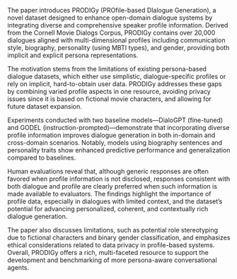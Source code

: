 The paper introduces PRODIGy (PROfile-based DIalogue Generation), a novel dataset designed to enhance open-domain dialogue systems by integrating diverse and comprehensive speaker profile information. Derived from the Cornell Movie Dialogs Corpus, PRODIGy contains over 20,000 dialogues aligned with multi-dimensional profiles including communication style, biography, personality (using MBTI types), and gender, providing both implicit and explicit persona representations.

The motivation stems from the limitations of existing persona-based dialogue datasets, which either use simplistic, dialogue-specific profiles or rely on implicit, hard-to-obtain user data. PRODIGy addresses these gaps by combining varied profile aspects in one resource, avoiding privacy issues since it is based on fictional movie characters, and allowing for future dataset expansion.

Experiments conducted with two baseline models—DialoGPT (fine-tuned) and GODEL (instruction-prompted)—demonstrate that incorporating diverse profile information improves dialogue generation in both in-domain and cross-domain scenarios. Notably, models using biography sentences and personality traits show enhanced predictive performance and generalization compared to baselines.

Human evaluations reveal that, although generic responses are often favored when profile information is not disclosed, responses consistent with both dialogue and profile are clearly preferred when such information is made available to evaluators. The findings highlight the importance of profile data, especially in dialogues with limited context, and the dataset’s potential for advancing personalized, coherent, and contextually rich dialogue generation.

The paper also discusses limitations, such as potential role stereotyping due to fictional characters and binary gender classification, and emphasizes ethical considerations related to data privacy in profile-based systems. Overall, PRODIGy offers a rich, multi-faceted resource to support the development and benchmarking of more persona-aware conversational agents.